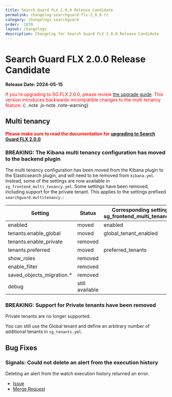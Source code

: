 ```yaml
---
title: Search Guard FLX 2.0.0 Release Candidate
permalink: changelog-searchguard-flx-2_0_0-rc
category: changelogs-searchguard
order: -1070
layout: changelogs
description: Changelog for Search Guard FLX 2.0.0 Release Candidate
---
```


<!--- Copyright 2024 floragunn GmbH -->

# Search Guard FLX 2.0.0 Release Candidate

**Release Date: 2024-05-15**

<span style="color:red">If you're upgrading to SG FLX 2.0.0, please review [the upgrade guide](../_docs_installation/sg200_upgrade.md).
This version introduces backwards-incompatible changes to the multi tenancy feature.</span>
{: .note .js-note .note-warning}

## Multi tenancy
<span style="color:red">**Please make sure to read the documentation for [upgrading to Search Guard FLX 2.0.0](../_docs_installation/sg200_upgrade.md)**</span>

### BREAKING: The Kibana multi tenancy configuration has moved to the backend plugin

The multi tenancy configuration has been moved from the Kibana plugin to the Elasticsearch plugin, and will need to be removed from `kibana.yml`.
Instead, some of the settings are now available in `sg_frontend_multi_tenancy.yml`.
Some settings have been removed, including support for the private tenant.
This applies to the settings prefixed `searchguard.multitenancy.`:


| Setting                   | Status          | Corresponding setting in sg_frontend_multi_tenancy.yml |
| ------------------------- |-----------------| ------------------------------------------------------ |
| enabled                   | moved           | enabled                                                |
| tenants.enable_global     | moved           | global_tenant_enabled                                  |
| tenants.enable_private    | removed         |                               |
| tenants.preferred         | moved           | preferred_tenants                                      |
| show_roles                | removed         |                                                        |
| enable_filter             | removed         |                                                        |
| saved_objects_migration.* | removed         |                                                        |
| debug                     | still available |


### BREAKING: Support for Private tenants have been removed

Private tenants are no longer supported. 

You can still use the Global tenant and define an arbitrary number of additional tenants in `sg_tenants.yml`.


## Bug Fixes

### Signals: Could not delete an alert from the execution history
Deleting an alert from the watch execution history returned an error.
* [Issue](https://git.floragunn.com/search-guard/search-guard-kibana-plugin/-/issues/494)
* [Merge Request](https://git.floragunn.com/search-guard/search-guard-kibana-plugin/-/merge_requests/957)